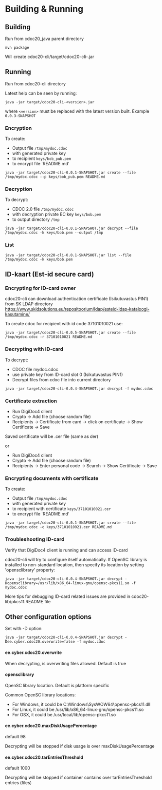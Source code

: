 # Building & Running

## Building
Run from cdoc20_java parent directory
```
mvn package
```

Will create cdoc20-cli/target/cdoc20-cli-<version>.jar

## Running
Run from cdoc20-cli directory

Latest help can be seen by running:
```
java -jar target/cdoc20-cli-<version>.jar
```

where `<version>` must be replaced with the latest version built. Example `0.0.3-SNAPSHOT`

### Encryption
To create:
- Output file `/tmp/mydoc.cdoc`
- with generated private key
- to recipient `keys/bob_pub.pem`
- to encrypt file 'README.md'

```
java -jar target/cdoc20-cli-0.0.1-SNAPSHOT.jar create --file /tmp/mydoc.cdoc --p keys/bob_pub.pem README.md
```


### Decryption
To decrypt:
- CDOC 2.0 file `/tmp/mydoc.cdoc`
- with decryption private EC key `keys/bob.pem`
- to output directory `/tmp`

```
java -jar target/cdoc20-cli-0.0.1-SNAPSHOT.jar decrypt --file /tmp/mydoc.cdoc -k keys/bob.pem --output /tmp
```

### List

```
java -jar target/cdoc20-cli-0.0.1-SNAPSHOT.jar list --file /tmp/mydoc.cdoc -k keys/bob.pem
```



## ID-kaart (Est-id secure card)


### Encrypting for ID-card owner

cdoc20-cli can download authentication certificate (Isikutuvastus PIN1) from SK LDAP directory 
https://www.skidsolutions.eu/repositoorium/ldap/esteid-ldap-kataloogi-kasutamine/

To create cdoc for recipient with id code 37101010021 use:
```
java -jar target/cdoc20-cli-0.0.5-SNAPSHOT.jar create --file /tmp/mydoc.cdoc -r 37101010021 README.md
```


### Decrypting with ID-card

To decrypt:
- CDOC file mydoc.cdoc
- use private key from ID-card slot 0 (Isikutuvastus PIN1)
- Decrypt files from cdoc file into current directory
```
java -jar target/cdoc20-cli-0.0.4-SNAPSHOT.jar decrypt -f mydoc.cdoc
```

### Certificate extraction

* Run DigiDoc4 client
* Crypto -> Add file (choose random file)
* Recipients -> Certificate from card -> click on certificate -> Show Certificate -> Save

Saved certificate will be .cer file (same as der)

or

* Run DigiDoc4 client
* Crypto -> Add file (choose random file)
* Recipients -> Enter personal code -> Search -> Show Certificate -> Save


### Encrypting documents with certificate

To create:
- Output file `/tmp/mydoc.cdoc`
- with generated private key
- to recipient with certificate `keys/37101010021.cer`
- to encrypt file 'README.md'

```
java -jar target/cdoc20-cli-0.0.1-SNAPSHOT.jar create --file /tmp/mydoc.cdoc -c keys/37101010021.cer README.md
```


### Troubleshooting ID-card

Verify that DigiDoc4 client is running and can access ID-card

cdoc20-cli will try to configure itself automatically. If OpenSC library is installed to non-standard location, then
specify its location by setting 'opensclibrary' property:

```
java -jar target/cdoc20-cli-0.0.4-SNAPSHOT.jar decrypt -Dopensclibrary=/usr/lib/x86_64-linux-gnu/opensc-pkcs11.so -f mydoc.cdoc
```

More tips for debugging ID-card related issues are provided in cdoc20-lib/pkcs11.README file


## Other configuration options

Set with -D option

```
java -jar target/cdoc20-cli-0.0.4-SNAPSHOT.jar decrypt -Dee.cyber.cdoc20.overwrite=false -f mydoc.cdoc
```


#### ee.cyber.cdoc20.overwrite 
When decrypting, is overwriting files allowed. Default is true

#### opensclibrary
OpenSC library location. Default is platform specific

Common OpenSC library locations:

* For Windows, it could be C:\Windows\SysWOW64\opensc-pkcs11.dll
* For Linux, it could be /usr/lib/x86_64-linux-gnu/opensc-pkcs11.so
* For OSX, it could be /usr/local/lib/opensc-pkcs11.so

#### ee.cyber.cdoc20.maxDiskUsagePercentage
default 98

Decrypting will be stopped if disk usage is over  maxDiskUsagePercentage


#### ee.cyber.cdoc20.tarEntriesThreshold
default 1000

Decrypting will be stopped if container contains over tarEntriesThreshold entries (files)

  